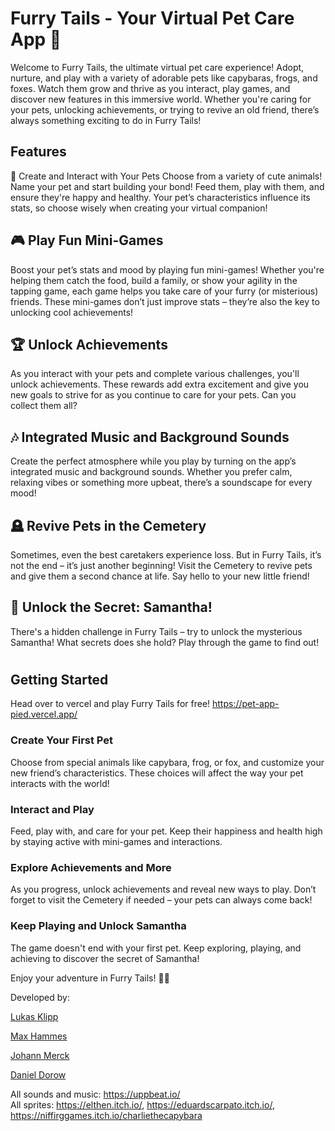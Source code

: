 # Furry Tails - Your Virtual Pet Care App 🐾

Welcome to Furry Tails, the ultimate virtual pet care experience! Adopt, nurture, and play with a variety of adorable pets like capybaras, frogs, and foxes. Watch them grow and thrive as you interact, play games, and discover new features in this immersive world. Whether you're caring for your pets, unlocking achievements, or trying to revive an old friend, there’s always something exciting to do in Furry Tails!

## Features

🐾 Create and Interact with Your Pets
Choose from a variety of cute animals!
Name your pet and start building your bond! Feed them, play with them, and ensure they're happy and healthy. Your pet’s characteristics influence its stats, so choose wisely when creating your virtual companion!

## 🎮 Play Fun Mini-Games

Boost your pet’s stats and mood by playing fun mini-games! Whether you're helping them catch the food, build a family, or show your agility in the tapping game, each game helps you take care of your furry (or misterious) friends. These mini-games don’t just improve stats – they’re also the key to unlocking cool achievements!

## 🏆 Unlock Achievements

As you interact with your pets and complete various challenges, you'll unlock achievements. These rewards add extra excitement and give you new goals to strive for as you continue to care for your pets. Can you collect them all?

## 🎶 Integrated Music and Background Sounds

Create the perfect atmosphere while you play by turning on the app’s integrated music and background sounds. Whether you prefer calm, relaxing vibes or something more upbeat, there’s a soundscape for every mood!

## 🪦 Revive Pets in the Cemetery

Sometimes, even the best caretakers experience loss. But in Furry Tails, it’s not the end – it’s just another beginning! Visit the Cemetery to revive pets and give them a second chance at life. Say hello to your new little friend!

## 🎁 Unlock the Secret: Samantha!

There's a hidden challenge in Furry Tails – try to unlock the mysterious Samantha! What secrets does she hold? Play through the game to find out!

#

## Getting Started

Head over to vercel and play Furry Tails for free! https://pet-app-pied.vercel.app/

### Create Your First Pet

Choose from special animals like capybara, frog, or fox, and customize your new friend’s characteristics. These choices will affect the way your pet interacts with the world!

### Interact and Play

Feed, play with, and care for your pet. Keep their happiness and health high by staying active with mini-games and interactions.

### Explore Achievements and More

As you progress, unlock achievements and reveal new ways to play. Don’t forget to visit the Cemetery if needed – your pets can always come back!

### Keep Playing and Unlock Samantha

The game doesn't end with your first pet. Keep exploring, playing, and achieving to discover the secret of Samantha!

Enjoy your adventure in Furry Tails! 🐾✨

Developed by:

[Lukas Klipp](https://github.com/Inelukas)

[Max Hammes](https://github.com/mexxlon/)

[Johann Merck](https://github.com/JohannMerck)

[Daniel Dorow](https://github.com/DanBorDor)

All sounds and music: https://uppbeat.io/ <br>
All sprites: https://elthen.itch.io/, https://eduardscarpato.itch.io/, https://niffirggames.itch.io/charliethecapybara
